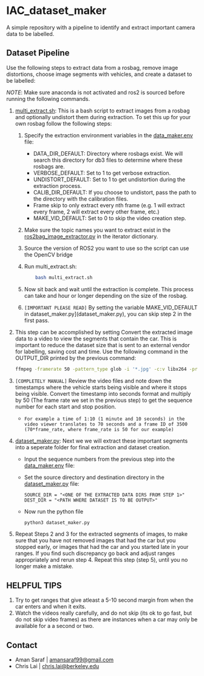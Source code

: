 # IAC_dataset_maker

A simple repository with a pipeline to identify and extract important camera data to be labelled.

## Dataset Pipeline

Use the following steps to extract data from a rosbag, remove image distortions, choose image segments with vehicles, and create a dataset to be labelled:

*NOTE*: Make sure anaconda is not activated and ros2 is sourced before running the following commands.

1. [multi_extract.sh](multi_extract.sh): This is a bash script to extract images from a rosbag and optionally undistort them during extraction. To set this up for your own rosbag follow the following steps:
    1. Specify the extraction environment variables in the [data_maker.env](data_maker.env) file:
        * DATA_DIR_DEFAULT: Directory where rosbags exist. We will search this directory for db3 files to determine where these rosbags are.
        * VERBOSE_DEFAULT: Set to 1 to get verbose extraction.
        * UNDISTORT_DEFAULT: Set to 1 to get undistortion during the extraction process.
        * CALIB_DIR_DEFAULT: If you choose to undistort, pass the path to the directory with the calibration files.
        * Frame skip to only extract every nth frame (e.g. 1 will extract every frame, 2 will extract every other frame, etc.)
        * MAKE_VID_DEFAULT: Set to 0 to skip the video creation step.

    2. Make sure the topic names you want to extract exist in the [ros2bag_image_extractor.py](ros2bag_image_extractor.py) in the iterator dictionary.
    3. Source the version of ROS2 you want to use so the script can use the OpenCV bridge
    4. Run multi_extract.sh:

        ```bash
            bash multi_extract.sh
        ```

    5. Now sit back and wait until the extraction is complete. This process can take and hour or longer depending on the size of the rosbag.
    6. `[IMPORTANT PLEASE READ]` By setting the variable MAKE_VID_DEFAULT in dataset_maker.py](dataset_maker.py), you can skip step 2 in the first pass.

2. This step can be accomplished by setting Convert the extracted image data to a video to view the segments that contain the car. This is important to reduce the dataset size that is sent to an external vendor for labelling, saving cost and time. Use the following command in the OUTPUT_DIR printed by the previous command:

    ```bash
    ffmpeg -framerate 50 -pattern_type glob -i '*.jpg' -c:v libx264 -profile:v high -crf 20 -pix_fmt yuv420p <NAME_AND_PATH_OF_VIDEO_FILE_OUTPUT.mp4>
    ```

3. `[COMPLETELY MANUAL]` Review the video files and note down the timestamps where the vehicle starts being visible and where it stops being visible. Convert the timestamp into seconds format and multiply by 50 (The frame rate we set in the previous step) to get the sequence number for each start and stop position.

    * `For example a time of 1:10 (1 minute and 10 seconds) in the video viewer translates to 70 seconds and a frame ID of 3500 (70*frame_rate, where frame_rate is 50 for our example)`

4. [dataset_maker.py](dataset_maker.py): Next we we will extract these important segments into a seperate folder for final extraction and dataset creation.
    * Input the sequence numbers from the previous step into the [data_maker.env](data_maker.env) file:

    * Set the source directory and destination directory in the [dataset_maker.py](dataset_maker.py) file:

        ```
        SOURCE_DIR = "<ONE OF THE EXTRACTED DATA DIRS FROM STEP 1>"
        DEST_DIR = "<PATH WHERE DATASET IS TO BE OUTPUT>"
        ```

    * Now run the python file

        ```bash
        python3 dataset_maker.py
        ```

5. Repeat Steps 2 and 3 for the extracted segments of images, to make sure that you have not removed images that had the car but you stopped early, or images that had the car and you started late in your ranges. If you find such discrepancy go back and adjust ranges appropriately and rerun step 4. Repeat this step (step 5), until you no longer make a mistake.

## HELPFUL TIPS

1. Try to get ranges that give atleast a 5-10 second margin from when the car enters and when it exits.
2. Watch the videos really carefully, and do not skip (its ok to go fast, but do not skip video frames) as there are instances when a car may only be available for a a second or two.

## Contact

* Aman Saraf | [amansaraf99@gmail.com](mailto:amansaraf99@gmail.com)
* Chris Lai  | [chris.lai@berkeley.edu](mailto:chris.lai@berkeley.edu)
